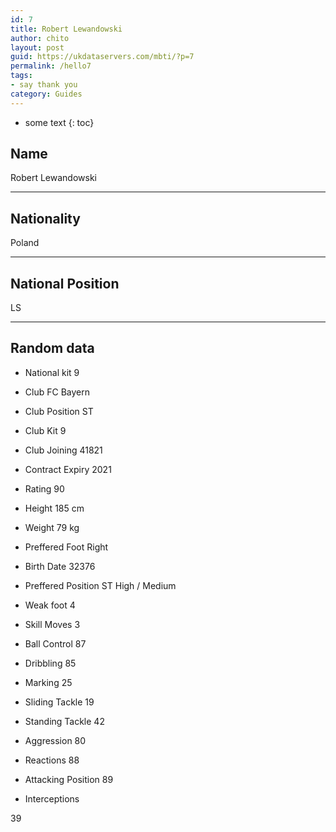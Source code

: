```yaml
---
id: 7
title: Robert Lewandowski
author: chito
layout: post
guid: https://ukdataservers.com/mbti/?p=7
permalink: /hello7
tags:
- say thank you
category: Guides
---
```


* some text
{: toc}


## Name  
Robert Lewandowski 

* * *

## Nationality  
Poland 

* * *

## National Position  
LS 

* * *

## Random data 

  * National kit 
9 

  * Club 
FC Bayern 

  * Club Position 
ST 

  * Club Kit 
9 

  * Club Joining 
41821 

  * Contract Expiry 
2021 

  * Rating 
90 

  * Height 
185 cm 

  * Weight 
79 kg 

  * Preffered Foot 
Right 

  * Birth Date 
32376 

  * Preffered Position 
ST High / Medium 

  * Weak foot 
4 

  * Skill Moves 
3 

  * Ball Control 
87 

  * Dribbling 
85 

  * Marking 
25 

  * Sliding Tackle 
19 

  * Standing Tackle 
42 

  * Aggression 
80 

  * Reactions 
88 

  * Attacking Position 
89 

  * Interceptions 

39